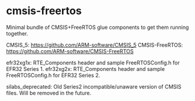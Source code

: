 # cmsis-freertos
Minimal bundle of CMSIS+FreeRTOS glue components to get them running together.

CMSIS_5: https://github.com/ARM-software/CMSIS_5
CMSIS-FreeRTOS: https://github.com/ARM-software/CMSIS-FreeRTOS

efr32xg1x: RTE_Components header and sample FreeRTOSConfig.h for EFR32 Series 1.
efr32xg2x: RTE_Components header and sample FreeRTOSConfig.h for EFR32 Series 2.

silabs_deprecated: Old Series2 incompatible/unaware version of CMSIS files. Will be removed in the future.
